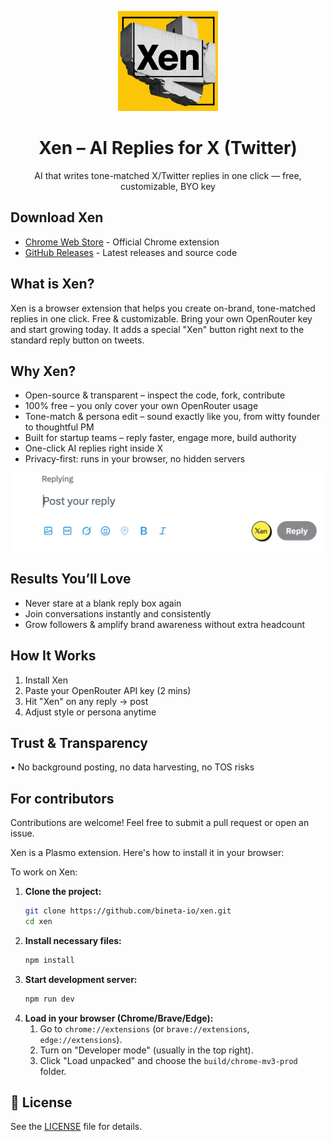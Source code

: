 <p align="center">
  <a href="https://bineta.io">
    <img src="./docs/logo-cut.png" width="160" alt="Xen logo">
  </a>
</p>

<h1 align="center">Xen – AI Replies for X (Twitter)</h1>

<p align="center">
  AI that writes tone-matched X/Twitter replies in one click — free, customizable, BYO key
</p>

## Download Xen

- [Chrome Web Store](https://chrome.google.com/webstore/detail/eijgkablmpomnoghhfelpfiilagdbjkb) - Official Chrome extension
- [GitHub Releases](https://github.com/bineta-io/xen/releases) - Latest releases and source code

## What is Xen?

Xen is a browser extension that helps you create on-brand, tone-matched replies in one click. Free & customizable. Bring your own OpenRouter key and start growing today.
It adds a special "Xen" button right next to the standard reply button on tweets.

## Why Xen?
- Open-source & transparent – inspect the code, fork, contribute
- 100% free – you only cover your own OpenRouter usage
- Tone-match & persona edit – sound exactly like you, from witty founder to thoughtful PM
- Built for startup teams – reply faster, engage more, build authority
- One-click AI replies right inside X
- Privacy-first: runs in your browser, no hidden servers

<img src="docs/screenshot-1.jpg" width="500px" alt="Xen in action">

## Results You’ll Love
- Never stare at a blank reply box again
- Join conversations instantly and consistently
- Grow followers & amplify brand awareness without extra headcount

## How It Works
1. Install Xen
2. Paste your OpenRouter API key (2 mins)
3. Hit "Xen" on any reply → post
4. Adjust style or persona anytime

## Trust & Transparency
• No background posting, no data harvesting, no TOS risks

## For contributors
Contributions are welcome! Feel free to submit a pull request or open an issue.

Xen is a Plasmo extension. Here's how to install it in your browser:

To work on Xen:

1.  **Clone the project:**
    ```bash
    git clone https://github.com/bineta-io/xen.git
    cd xen
    ```
2.  **Install necessary files:**
    ```bash
    npm install
    ```
3.  **Start development server:**
    ```bash
    npm run dev
    ```
4.  **Load in your browser (Chrome/Brave/Edge):**
    1.  Go to `chrome://extensions` (or `brave://extensions`, `edge://extensions`).
    2.  Turn on "Developer mode" (usually in the top right).
    3.  Click "Load unpacked" and choose the `build/chrome-mv3-prod` folder.

## 📄 License

See the [LICENSE](LICENSE) file for details.
